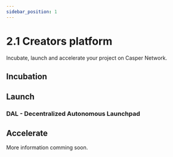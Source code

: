 ```yaml
---
sidebar_position: 1
---
```


# 2.1 Creators platform

Incubate, launch and accelerate your project on Casper Network.

## Incubation

## Launch

### DAL - Decentralized Autonomous Launchpad

## Accelerate

More information comming soon.
